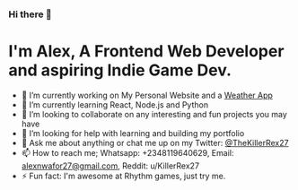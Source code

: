 ### Hi there 👋
# I'm Alex, A Frontend Web Developer and aspiring Indie Game Dev.
- 🔭 I’m currently working on My Personal Website and a [Weather App](https://github.com/TheKillerRex27/Weather-App-Project/)
- 🌱 I’m currently learning React, Node.js and Python
- 👯 I’m looking to collaborate on any interesting and fun projects you may have
- 🤔 I’m looking for help with learning and building my portfolio
- 💬 Ask me about anything or chat me up on my Twitter: [@TheKillerRex27](https://twitter.com/TheKillerRex27)
- 📫 How to reach me; Whatsapp: +2348119640629, Email: alexnwafor27@gmail.com, Reddit: u/KillerRex27
- ⚡ Fun fact: I'm awesome at Rhythm games, just try me.
